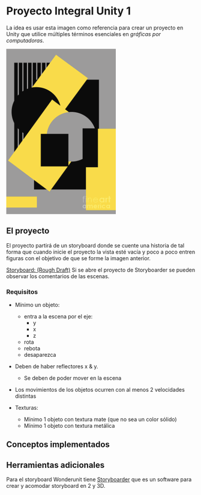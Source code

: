 # Proyecto Integral Unity 1

La idea es usar esta imagen como referencia para crear un proyecto en Unity que utilice múltiples términos esenciales en _gráficas por computadoras_.

![imagenReferencia](imgMds/FiguraGuia.png)

## El proyecto

El proyecto partirá de un storyboard donde se cuente una historia de tal forma que cuando inicie el proyecto la vista esté vacía y poco a poco entren figuras con el objetivo de que se forme la imagen anterior.

[Storyboard: (Rough Draft)](ProyectoIntegralUnity1Storyboard/exports/ProyectoIntegralUnity1Storyboard.gif) Si se abre el proyecto de Storyboarder se pueden observar los comentarios de las escenas.

### Requisitos

- Mínimo un objeto:

  - entra a la escena por el eje:
    - y
    - x
    - z
  - rota
  - rebota
  - desaparezca

- Deben de haber reflectores x & y.
  - Se deben de poder mover en la escena
- Los movimientos de los objetos ocurren con al menos 2 velocidades distintas
- Texturas:
  - Mínimo 1 objeto con textura mate (que no sea un color sólido)
  - Mínimo 1 objeto con textura metálica

## Conceptos implementados

## Herramientas adicionales

Para el storyboard Wonderunit tiene [Storyboarder](https://wonderunit.com/storyboarder/faq/#How-do-I-get-started) que es un software para crear y acomodar storyboard en 2 y 3D.
